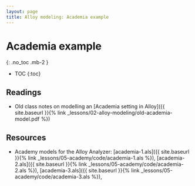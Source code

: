 ```yaml
---
layout: page
title: Alloy modeling: Academia example
---
```


# Academia example
{: .no_toc .mb-2 }

- TOC
{:toc}

## Readings

- Old class notes on modelling an [Academia setting in Alloy]({{ site.baseurl }}{% link _lessons/02-alloy-modeling/old-academia-model.pdf %})

## Resources

- Academy models for the Alloy Analyzer: [academia-1.als]({{ site.baseurl }}{% link _lessons/05-academy/code/academia-1.als %}), [academia-2.als]({{ site.baseurl }}{% link _lessons/05-academy/code/academia-2.als %}), [academia-3.als]({{ site.baseurl }}{% link _lessons/05-academy/code/academia-3.als %}),
